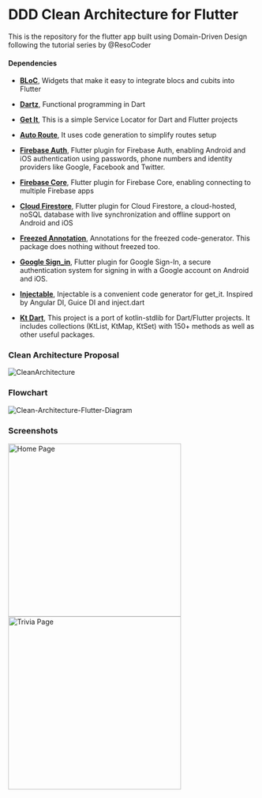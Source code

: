 # DDD Clean Architecture for Flutter

This is the repository for the flutter app built using Domain-Driven Design following the tutorial series by @ResoCoder


#### Dependencies

- [**BLoC**](https://pub.dev/packages/flutter_bloc), Widgets that make it easy to integrate blocs and cubits into Flutter
 
- [**Dartz**](https://pub.dev/packages/dartz), Functional programming in Dart
 
 - [**Get It**](https://pub.dev/packages/get_it), This is a simple Service Locator for Dart and Flutter projects

 - [**Auto Route**](https://pub.dev/packages/auto_route), It uses code generation to simplify routes setup
 
 - [**Firebase Auth**](https://pub.dev/packages?q=Firebase+Auth), Flutter plugin for Firebase Auth, enabling Android and iOS authentication using passwords, phone numbers and identity providers like Google, Facebook and Twitter.

 - [**Firebase Core**](https://pub.dev/packages/firebase_core), Flutter plugin for Firebase Core, enabling connecting to multiple Firebase apps

- [**Cloud Firestore**](https://pub.dev/packages?q=cloud_firestore), Flutter plugin for Cloud Firestore, a cloud-hosted, noSQL database with live synchronization and offline support on Android and iOS

- [**Freezed Annotation**](https://pub.dev/packages?q=freezed_annotation), Annotations for the freezed code-generator. This package does nothing without freezed too.

- [**Google Sign_in**](https://pub.dev/packages?q=google_sign_in), Flutter plugin for Google Sign-In, a secure authentication system for signing in with a Google account on Android and iOS.

- [**Injectable**](https://pub.dev/packages?q=injectable), Injectable is a convenient code generator for get_it. Inspired by Angular DI, Guice DI and inject.dart

- [**Kt Dart**](https://pub.dev/packages/kt_dart), This project is a port of kotlin-stdlib for Dart/Flutter projects. It includes collections (KtList, KtMap, KtSet) with 150+ methods as well as other useful packages.


 
 


### Clean Architecture Proposal
![CleanArchitecture](https://www.google.com/search?q=DDD+flutter&rlz=1C1GCEA_enVN912VN912&sxsrf=ALeKk02sMuIT5vMb6IBWhuZN52ZaifYftA:1620569824462&source=lnms&tbm=isch&sa=X&ved=2ahUKEwi4y-GF5bzwAhUFc3AKHRZtC7oQ_AUoAXoECAEQAw&biw=1536&bih=722#imgrc=JCIo5tJzITr-jM)

### Flowchart
![Clean-Architecture-Flutter-Diagram](https://user-images.githubusercontent.com/46106467/113936926-1b521a00-9816-11eb-9d30-186b54264c87.png)


### Screenshots

<div>
<img src="https://user-images.githubusercontent.com/46106467/113937501-e0041b00-9816-11eb-8061-c3aa43e32202.png" width="350" title="Home Page">
<img src="https://user-images.githubusercontent.com/46106467/113937507-e2667500-9816-11eb-88b5-ef664812d701.png" width="350" title="Trivia Page">
</div>
